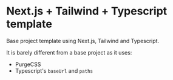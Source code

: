 # Next.js + Tailwind + Typescript template

Base project template using Next.js, Tailwind and Typescript.

It is barely different from a base project as it uses:

- PurgeCSS
- Typescript's `baseUrl` and `paths`
